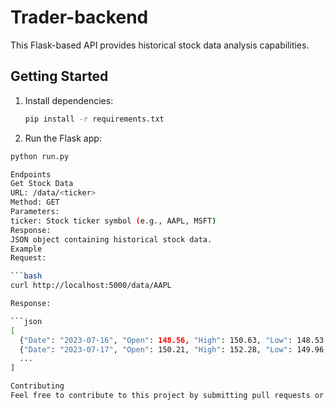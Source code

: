 # Trader-backend

This Flask-based API provides historical stock data analysis capabilities.

## Getting Started

1. Install dependencies:

   ```bash
   pip install -r requirements.txt

2. Run the Flask app:

```bash
python run.py

Endpoints
Get Stock Data
URL: /data/<ticker>
Method: GET
Parameters:
ticker: Stock ticker symbol (e.g., AAPL, MSFT)
Response:
JSON object containing historical stock data.
Example
Request:

```bash
curl http://localhost:5000/data/AAPL

Response:

```json
[
  {"Date": "2023-07-16", "Open": 148.56, "High": 150.63, "Low": 148.53, "Close": 150.19, "Volume": 12850000},
  {"Date": "2023-07-17", "Open": 150.21, "High": 152.28, "Low": 149.96, "Close": 151.82, "Volume": 12540000},
  ...
]

Contributing
Feel free to contribute to this project by submitting pull requests or reporting issues.